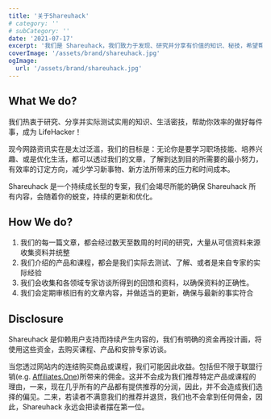 ```yaml
---
title: '关于Shareuhack'
# category: ''
# subCategory: ''
date: '2021-07-17'
excerpt: '我们是 Shareuhack，我们致力于发现、研究并分享有价值的知识、秘技，希望帮助每个人，成为自己的生活黑客。'
coverImage: '/assets/brand/shareuhack.jpg'
ogImage:
  url: '/assets/brand/shareuhack.jpg'
---
```


## What We do?

我们热衷于研究、分享并实际测试实用的知识、生活密技，帮助你效率的做好每件事，成为 LifeHacker！

现今网路资讯实在是太过泛滥，我们的目标是：无论你是要学习职场技能、培养兴趣、或是优化生活，都可以透过我们的文章，了解到达到目的所需要的最小努力，有效率的订定方向，减少学习新事物、新方法所带来的压力和时间成本。

Shareuhack 是一个持续成长型的专案，我们会竭尽所能的确保 Shareuhack 所有内容，会随着你的蜕变，持续的更新和优化。

## How We do?

1. 我们的每一篇文章，都会经过数天至数周的时间的研究，大量从可信资料来源收集资料并统整
2. 我们介绍的产品和课程，都会是我们实际去测试、了解、或者是来自专家的实际经验
3. 我们会收集和各领域专家访谈所得到的回馈和资料，以确保资料的正确性。
4. 我们会定期审核旧有的文章内容，并做适当的更新，确保与最新的事实符合

## Disclosure

Shareuhack 是仰赖用户支持而持续产生内容的，我们有明确的资金再投计画，将使用这些资金，去购买课程、产品和安排专家访谈。

当您透过网站内的连结购买商品或课程，我们可能因此收益。包括但不限于联盟行销(e.g. [Affiliates.One](https://vbtrax.com/track/affr/33896))所带来的佣金。这并不会成为我们推荐特定产品或课程的理由，一来，现在几乎所有的产品都有提供推荐的分润，因此，并不会造成我们选择的偏见。二来，若读者不满意我们的推荐并退货，我们也不会拿到任何佣金，因此，Shareuhack 永远会把读者摆在第一位。
